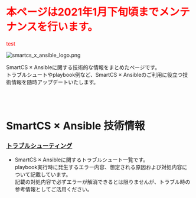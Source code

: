 # <font color="Red">本ページは2021年1月下旬頃までメンテナンスを行います。</font>

<font color="Red">test</font>

![smartcs_x_ansible_logo.png](https://github.com/ssol-smartcs/ansible-handson/blob/master/smartcs_x_ansible_logo.png)

SmartCS × Ansibleに関する技術的な情報をまとめたページです。  
トラブルシュートやplaybook例など、SmartCS × Ansibleのご利用に役立つ技術情報を随時アップデートいたします。  

<br>
<br>

# SmartCS × Ansible 技術情報

### [トラブルシューティング](./troubleshooting.md)

- SmartCS × Ansibleに関するトラブルシュート一覧です。  
playbook実行時に発生するエラー内容、想定される原因および対処内容について記載しています。  
記載の対処内容で必ずエラーが解消できるとは限りませんが、トラブル時の参考情報としてご活用ください。  
